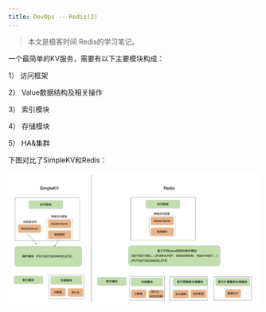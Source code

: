 ```yaml
---
title: DevOps -- Redis(2)
---
```




> 本文是极客时间 Redis的学习笔记。



一个最简单的KV服务，需要有以下主要模块构成：

1） 访问框架

2） Value数据结构及相关操作

3） 索引模块

4） 存储模块

5） HA&集群



下图对比了SimpleKV和Redis：

![image-20200805225426303](https://raw.githubusercontent.com/LipingMao/LipingMao.github.io/master/_posts/picture/image-20200805225426303.png)